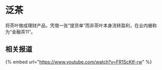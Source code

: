 # 泛茶

将茶叶做成理财产品，凭借一张“提货单”而非茶叶本身流转盈利，在业内被称为“金融茶11”。&#x20;

## 相关报道

{% embed url="https://www.youtube.com/watch?v=FR1ScKtf-rw" %}

